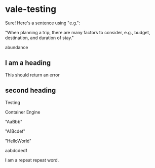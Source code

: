 # vale-testing

Sure! Here's a sentence using "e.g.":

"When planning a trip, there are many factors to consider, e.g., budget, destination, and duration of stay."

abundance

## I am a heading

This should return an error

## second heading

Testing

Container Engine

"AaBbb"

"A1Bcdef"

"HelloWorld"

aabdcdedf

I am a repeat repeat word.
